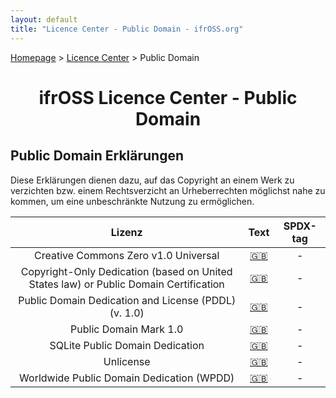 ```yaml
---
layout: default
title: "Licence Center - Public Domain - ifrOSS.org"
---
```


<!---

Neue Lizenzen können mit der folgenden Template eingefügt werden:

| Lizenzname | [🇬🇧](link) | SPDX-Tag |

Emojis für die Links können von https://emojipedia.org kopiert werden

--->

<p><a href="/ifrOSS/index.html">Homepage</a> > <a href="/ifrOSS/Pages/licence_center/de">Licence Center</a> > Public Domain<br></p>

<h1 style="text-align: center;">ifrOSS Licence Center - Public Domain</h1>

## Public Domain Erklärungen

Diese Erklärungen dienen dazu, auf das Copyright an einem Werk zu verzichten bzw. einem Rechtsverzicht an Urheberrechten möglichst nahe zu kommen, um eine unbeschränkte Nutzung zu ermöglichen. 

| Lizenz | Text | SPDX-tag |
|:---:|:---:|:---:|
| Creative Commons Zero v1.0 Universal | [🇬🇧](http://creativecommons.org/publicdomain/zero/1.0/legalcode) | - |
| Copyright-Only Dedication (based on United States law) or Public Domain Certification | [🇬🇧](https://creativecommons.org/licenses/publicdomain/) | - |
| Public Domain Dedication and License (PDDL) (v. 1.0) | [🇬🇧](https://opendatacommons.org/licenses/pddl/1-0/ ) | - |
| Public Domain Mark 1.0 | [🇬🇧](https://creativecommons.org/publicdomain/mark/1.0/) | - |
| SQLite Public Domain Dedication | [🇬🇧](https://www.sqlite.org/copyright.html) | - |
| Unlicense | [🇬🇧](http://unlicense.org/) | - |
| Worldwide Public Domain Dedication (WPDD) | [🇬🇧](https://wpdd.info/wpdd.html) | - |
